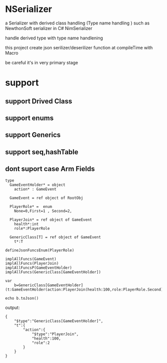 # NSerializer


a Serializer with  derived class handling (Type name handling ) such as NewthonSoft serializer in C# NimSerializer

handle derived type with type name handlening

this project create json serilizer/deserilizer  function at compileTime with Macro

be careful it's in very primary stage
# support
## support Drived Class
## support enums
## support Generics
## support seq,hashTable
## dont suport case Arm Fields










```
type  
  GameEventHolder* = object 
    action* : GameEvent

  GameEvent = ref object of RootObj
  
  PlayerRole* =  enum
    None=0,First=1 , Second=2, 
    
  PlayerJoin* = ref object of GameEvent
    health*:int
    role*:PlayerRole

  GenericClass[T] = ref object of GameEvent
    t*:T

defineJsonFuncsEnum(PlayerRole)

implAllFuncs(GameEvent)
implAllFuncs(PlayerJoin)
implAllFuncsP(GameEventHolder)
implAllFuncs(GenericClass[GameEventHolder])

var
    b=GenericClass[GameEventHolder](t:GameEventHolder(action:PlayerJoin(health:100,role:PlayerRole.Second)))

echo b.toJson()
```
output:
```
{
    "$type":"GenericClass[GameEventHolder]",
    "t":{
        "action":{
            "$type":"PlayerJoin",
            "health":100,
            "role":2
        }
    }
}
```



